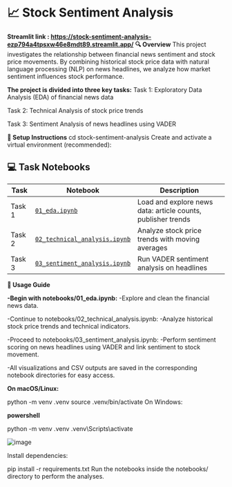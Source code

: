 # 📈 Stock Sentiment Analysis
**Streamlit link : https://stock-sentiment-analysis-ezp794a4tpsxw46e8mdt89.streamlit.app/**
**🔍 Overview**
This project investigates the relationship between financial news sentiment and stock price movements. By combining historical stock price data with natural language processing (NLP) on news headlines, we analyze how market sentiment influences stock performance.

**The project is divided into three key tasks:**
Task 1: Exploratory Data Analysis (EDA) of financial news data

Task 2: Technical Analysis of stock price trends

Task 3: Sentiment Analysis of news headlines using VADER


**🚀 Setup Instructions**
cd stock-sentiment-analysis
Create and activate a virtual environment (recommended):

## 💻 Task Notebooks

| Task | Notebook | Description |
|------|----------|-------------|
| Task 1 | [`01_eda.ipynb`](notebooks/01_eda.ipynb) | Load and explore news data: article counts, publisher trends |
| Task 2 | [`02_technical_analysis.ipynb`](notebooks/02_technical_analysis.ipynb) | Analyze stock price trends with moving averages |
| Task 3 | [`03_sentiment_analysis.ipynb`](notebooks/03_sentiment_analysis.ipynb) | Run VADER sentiment analysis on headlines |


**🎯 Usage Guide**

**-Begin with notebooks/01_eda.ipynb:**
-Explore and clean the financial news data.

-Continue to notebooks/02_technical_analysis.ipynb:
-Analyze historical stock price trends and technical indicators.

-Proceed to notebooks/03_sentiment_analysis.ipynb:
-Perform sentiment scoring on news headlines using VADER and link sentiment to stock movement.

-All visualizations and CSV outputs are saved in the corresponding notebook directories for easy access.

**On macOS/Linux:**

python -m venv .venv
source .venv/bin/activate
On Windows:

**powershell**

python -m venv .venv
.venv\Scripts\activate

![image](https://github.com/user-attachments/assets/0e718dd8-6f65-440b-9e9f-2025a529bfde)

Install dependencies:

pip install -r requirements.txt
Run the notebooks inside the notebooks/ directory to perform the analyses.


